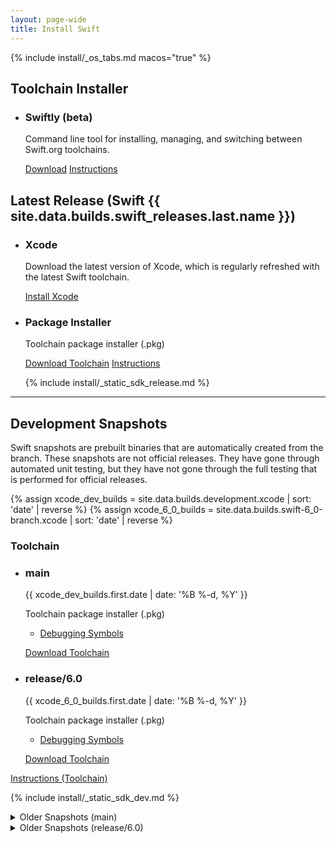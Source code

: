 ```yaml
---
layout: page-wide
title: Install Swift
---
```


{% include install/_os_tabs.md macos="true" %}

## Toolchain Installer
<ul class="grid-level-0">
<li class="grid-level-1 featured">
    <h3>Swiftly (beta)</h3>
  <p class="description">
    Command line tool for installing, managing, and switching between Swift.org toolchains.
  </p>
  <!-- <br>
  <p>To install swiftly, run the following command in your terminal.</p>
  <pre><code>
  SWIFTLY_FILENAME=swiftly-0.4.0-dev.pkg
  curl -O -s "https://download.swift.org/macos/$SWIFTLY_FILENAME" && installer -pkg "$SWIFTLY_FILENAME" -target CurrentUserHomeDirectory && ~/usr/local/bin/swiftly init
  </code></pre> -->
  <a href="https://download.swift.org/macos/swiftly-0.4.0-dev.pkg" class="cta-secondary">Download</a>
  <a href="/install/macos/swiftly" class="cta-secondary">Instructions</a>
</li>
</ul>

## Latest Release (Swift {{ site.data.builds.swift_releases.last.name }})
<ul class="grid-level-0 grid-layout-2-column">
  <li class="grid-level-1">
    <h3>Xcode</h3>
    <p class="description">
      Download the latest version of Xcode, which is regularly refreshed with the latest Swift toolchain.
    </p>
    <a href="https://developer.apple.com/xcode/" class="cta-secondary external">Install Xcode</a>
  </li>
  <li class="grid-level-1">
    <h3>Package Installer</h3>
    <p class="description">
      Toolchain package installer (.pkg)
    </p>
    <a href="https://download.swift.org/{{ site.data.builds.swift_releases.last.tag | downcase }}/xcode/{{ site.data.builds.swift_releases.last.tag }}/{{ site.data.builds.swift_releases.last.tag }}-osx.pkg" class="cta-secondary">Download Toolchain</a>
    <a href="/install/macos/package_installer" class="cta-secondary">Instructions</a>
  </li>
</ul>

<ul class="grid-level-0">
  {% include install/_static_sdk_release.md %}
</ul>

<hr>

## Development Snapshots

Swift snapshots are prebuilt binaries that are automatically created from the branch. These snapshots are not official releases. They have gone through automated unit testing, but they have not gone through the full testing that is performed for official releases.

{% assign xcode_dev_builds = site.data.builds.development.xcode | sort: 'date' | reverse %}
{% assign xcode_6_0_builds = site.data.builds.swift-6_0-branch.xcode | sort: 'date' | reverse %}

<h3>Toolchain</h3>
<ul class="grid-level-0 grid-layout-2-column">
  <li class="grid-level-1">
    <h3>main</h3>
    <p class="description" style="font-size: 14px;">
      <time datetime="{{ xcode_dev_builds.first.date | date_to_xmlschema }}" title="{{ xcode_dev_builds.first.date | date: '%B %-d, %Y %l:%M %p (%Z)' }}">{{ xcode_dev_builds.first.date | date: '%B %-d, %Y' }}</time>
    </p>
    <p class="description">
      Toolchain package installer (.pkg)
      <ul>
        <li><a href="https://download.swift.org/development/xcode/{{ xcode_dev_builds.first.dir }}/{{ xcode_dev_builds.first.debug_info }}">Debugging Symbols</a></li>
      </ul>
    </p>
    <a href="https://download.swift.org/development/xcode/{{ xcode_dev_builds.first.dir }}/{{ xcode_dev_builds.first.download }}" class="cta-secondary">Download Toolchain</a>
  </li>
  <li class="grid-level-1">
    <h3>release/6.0</h3>
    <p class="description" style="font-size: 14px;">
      <time datetime="{{ xcode_6_0_builds.first.date | date_to_xmlschema }}" title="{{ xcode_6_0_builds.first.date | date: '%B %-d, %Y %l:%M %p (%Z)' }}">{{ xcode_6_0_builds.first.date | date: '%B %-d, %Y' }}</time>
    </p>
    <p class="description">
      Toolchain package installer (.pkg)
      <ul>
        <li><a href="https://download.swift.org/swift-6.0-branch/xcode/{{ xcode_6_0_builds.first.dir }}/{{ xcode_6_0_builds.first.debug_info }}">Debugging Symbols</a></li>
      </ul>
    </p>
    <a href="https://download.swift.org/swift-6.0-branch/xcode/{{ xcode_6_0_builds.first.dir }}/{{ xcode_6_0_builds.first.download }}" class="cta-secondary">Download Toolchain</a>
  </li>
</ul>
<a href="/install/macos/package_installer" class="cta-secondary">Instructions (Toolchain)</a>

{% include install/_static_sdk_dev.md %}

<details class="download" style="margin-bottom: 0;">
  <summary>Older Snapshots (main)</summary>
  {% include_relative _older-development-snapshots.md %}
</details>
<details class="download" style="margin-bottom: 0;">
  <summary>Older Snapshots (release/6.0)</summary>
  {% include_relative _older-6_0-snapshots.md %}
</details>
